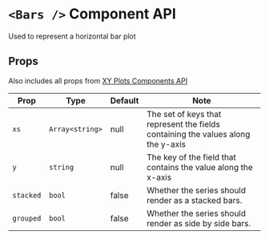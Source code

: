 # `<Bars />` Component API

Used to represent a horizontal bar plot

## Props

Also includes all props from [XY Plots Components API](XYPlots.md)

| Prop      | Type            | Default | Note                                                                             |
| --------- | --------------- | ------- | -------------------------------------------------------------------------------- |
| `xs`      | `Array<string>` | null    | The set of keys that represent the fields containing the values along the y-axis |
| `y`       | `string`        | null    | The key of the field that contains the value along the x-axis                    |
| `stacked` | `bool`          | false   | Whether the series should render as a stacked bars.                              |
| `grouped` | `bool`          | false   | Whether the series should render as side by side bars.                           |
